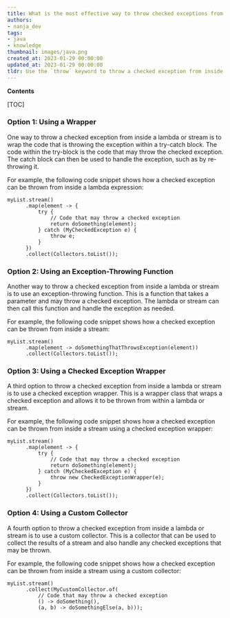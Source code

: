 ```yaml
---
title: What is the most effective way to throw checked exceptions from within Java 8 lambdas/streams?
authors:
- nanja_dev
tags:
- java
- knowledge
thumbnail: images/java.png
created_at: 2023-01-29 00:00:00
updated_at: 2023-01-29 00:00:00
tldr: Use the `throw` keyword to throw a checked exception from inside a lambda/stream.
---
```


**Contents**

[TOC]

### Option 1: Using a Wrapper

One way to throw a checked exception from inside a lambda or stream is to wrap the code that is throwing the exception within a try-catch block. The code within the try-block is the code that may throw the checked exception. The catch block can then be used to handle the exception, such as by re-throwing it.

For example, the following code snippet shows how a checked exception can be thrown from inside a lambda expression:

```
myList.stream()
      .map(element -> {
          try {
              // Code that may throw a checked exception
              return doSomething(element);
          } catch (MyCheckedException e) {
              throw e;
          }
      })
      .collect(Collectors.toList());
```

### Option 2: Using an Exception-Throwing Function

Another way to throw a checked exception from inside a lambda or stream is to use an exception-throwing function. This is a function that takes a parameter and may throw a checked exception. The lambda or stream can then call this function and handle the exception as needed.

For example, the following code snippet shows how a checked exception can be thrown from inside a stream:

```
myList.stream()
      .map(element -> doSomethingThatThrowsException(element))
      .collect(Collectors.toList());
```

### Option 3: Using a Checked Exception Wrapper

A third option to throw a checked exception from inside a lambda or stream is to use a checked exception wrapper. This is a wrapper class that wraps a checked exception and allows it to be thrown from within a lambda or stream.

For example, the following code snippet shows how a checked exception can be thrown from inside a stream using a checked exception wrapper:

```
myList.stream()
      .map(element -> {
          try {
              // Code that may throw a checked exception
              return doSomething(element);
          } catch (MyCheckedException e) {
              throw new CheckedExceptionWrapper(e);
          }
      })
      .collect(Collectors.toList());
```

### Option 4: Using a Custom Collector

A fourth option to throw a checked exception from inside a lambda or stream is to use a custom collector. This is a collector that can be used to collect the results of a stream and also handle any checked exceptions that may be thrown.

For example, the following code snippet shows how a checked exception can be thrown from inside a stream using a custom collector:

```
myList.stream()
      .collect(MyCustomCollector.of(
          // Code that may throw a checked exception
          () -> doSomething(), 
          (a, b) -> doSomethingElse(a, b)));
```
